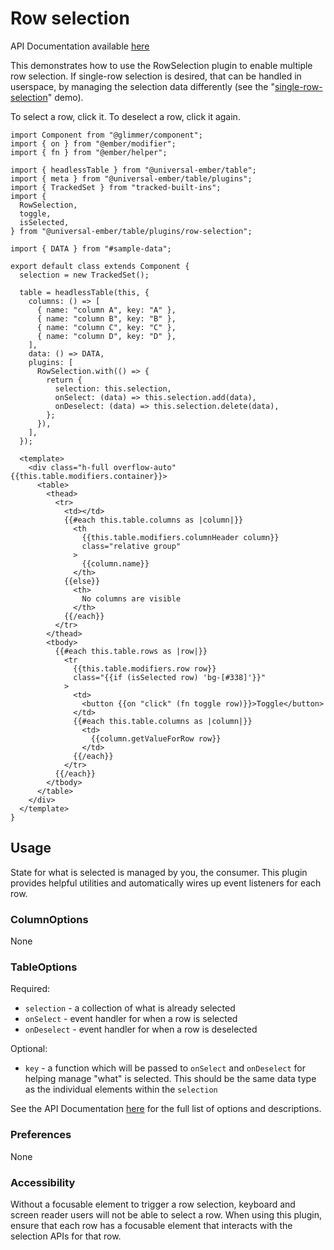 # Row selection

API Documentation available [here][api-docs]

[api-docs]: /api/modules/plugins_row-selection

This demonstrates how to use the RowSelection plugin to enable multiple row selection.
If single-row selection is desired, that can be handled in userspace, by managing the selection data differently (see the "[single-row-selection](/demos-3/single-row-selection)" demo).

To select a row, click it. To deselect a row, click it again.

<div class="featured-demo" data-demo-fit data-demo-tight>

```gjs live preview no-shadow
import Component from "@glimmer/component";
import { on } from "@ember/modifier";
import { fn } from "@ember/helper";

import { headlessTable } from "@universal-ember/table";
import { meta } from "@universal-ember/table/plugins";
import { TrackedSet } from "tracked-built-ins";
import {
  RowSelection,
  toggle,
  isSelected,
} from "@universal-ember/table/plugins/row-selection";

import { DATA } from "#sample-data";

export default class extends Component {
  selection = new TrackedSet();

  table = headlessTable(this, {
    columns: () => [
      { name: "column A", key: "A" },
      { name: "column B", key: "B" },
      { name: "column C", key: "C" },
      { name: "column D", key: "D" },
    ],
    data: () => DATA,
    plugins: [
      RowSelection.with(() => {
        return {
          selection: this.selection,
          onSelect: (data) => this.selection.add(data),
          onDeselect: (data) => this.selection.delete(data),
        };
      }),
    ],
  });

  <template>
    <div class="h-full overflow-auto" {{this.table.modifiers.container}}>
      <table>
        <thead>
          <tr>
            <td></td>
            {{#each this.table.columns as |column|}}
              <th
                {{this.table.modifiers.columnHeader column}}
                class="relative group"
              >
                {{column.name}}
              </th>
            {{else}}
              <th>
                No columns are visible
              </th>
            {{/each}}
          </tr>
        </thead>
        <tbody>
          {{#each this.table.rows as |row|}}
            <tr
              {{this.table.modifiers.row row}}
              class="{{if (isSelected row) 'bg-[#338]'}}"
            >
              <td>
                <button {{on "click" (fn toggle row)}}>Toggle</button>
              </td>
              {{#each this.table.columns as |column|}}
                <td>
                  {{column.getValueForRow row}}
                </td>
              {{/each}}
            </tr>
          {{/each}}
        </tbody>
      </table>
    </div>
  </template>
}
```

</div>

## Usage

State for what is selected is managed by you, the consumer.
This plugin provides helpful utilities and automatically wires up event listeners for each row.

### ColumnOptions

None

### TableOptions

Required:

- `selection` - a collection of what is already selected
- `onSelect` - event handler for when a row is selected
- `onDeselect` - event handler for when a row is deselected

Optional:

- `key` - a function which will be passed to `onSelect` and `onDeselect` for helping manage "what" is selected. This should be the same data type as the individual elements within the `selection`

See the API Documentation [here][api-docs] for the full list of options and descriptions.

### Preferences

None

### Accessibility

Without a focusable element to trigger a row selection,
keyboard and screen reader users will not be able to select a row.
When using this plugin, ensure that each row has a focusable element that interacts with the selection APIs for that row.
